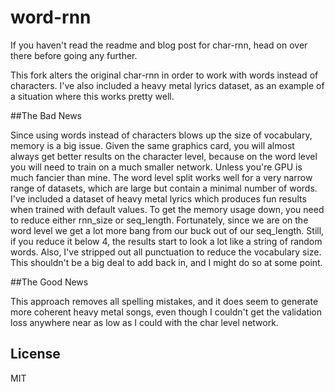 
# word-rnn

If you haven't read the readme and blog post for char-rnn, head on over there before going any further.

This fork alters the original char-rnn in order to work with words instead of characters.  I've also included a heavy metal lyrics dataset, as an example of a situation where this works pretty well.

##The Bad News

Since using words instead of characters blows up the size of vocabulary, memory is a big issue.  Given the same graphics card, you will almost always get better results on the character level, because on the word level you will need to train on a much smaller network.  Unless you're GPU is much fancier than mine.
The word level split works well for a very narrow range of datasets, which are large but contain a minimal number of words.  I've included a dataset of heavy metal lyrics which produces fun results when trained with default values.
To get the memory usage down, you need to reduce either rnn_size or seq_length.  Fortunately, since we are on the word level we get a lot more bang from our buck out of our seq_length.  Still, if you reduce it below 4, the results start to look a lot like a string of random words.
Also, I've stripped out all punctuation to reduce the vocabulary size.  This shouldn't be a big deal to add back in, and I might do so at some point.

##The Good News

This approach removes all spelling mistakes, and it does seem to generate more coherent heavy metal songs, even though I couldn't get the validation loss anywhere near as low as I could with the char level network.

## License

MIT
